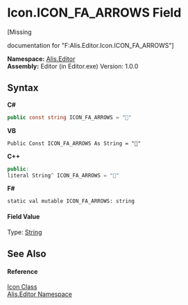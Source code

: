 # Icon.ICON_FA_ARROWS Field
 

\[Missing <summary> documentation for "F:Alis.Editor.Icon.ICON_FA_ARROWS"\]

**Namespace:**&nbsp;<a href="b150ade4-39de-a232-5f06-d3cdc1b2c538">Alis.Editor</a><br />**Assembly:**&nbsp;Editor (in Editor.exe) Version: 1.0.0

## Syntax

**C#**<br />
``` C#
public const string ICON_FA_ARROWS = ""
```

**VB**<br />
``` VB
Public Const ICON_FA_ARROWS As String = ""
```

**C++**<br />
``` C++
public:
literal String^ ICON_FA_ARROWS = ""
```

**F#**<br />
``` F#
static val mutable ICON_FA_ARROWS: string
```


#### Field Value
Type: <a href="https://docs.microsoft.com/dotnet/api/system.string" target="_blank">String</a>

## See Also


#### Reference
<a href="cc0f883c-67f8-f772-c6d7-a60b129f22a7">Icon Class</a><br /><a href="b150ade4-39de-a232-5f06-d3cdc1b2c538">Alis.Editor Namespace</a><br />